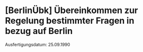 # [BerlinÜbk] Übereinkommen zur Regelung bestimmter Fragen in bezug auf Berlin

Ausfertigungsdatum: 25.09.1990

 